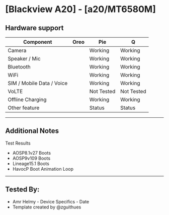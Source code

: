 # [Blackview A20] - [a20/MT6580M]
## Hardware support

| Component                 | Oreo    |      Pie                   |              Q                |
|---------------------------|---------|-------------------|-------------------------------|
| Camera                    |      | Working                    | Working                       |
| Speaker / Mic             |       | Working                    | Working                       |
| Bluetooth                 |       | Working                    | Working                       |
| WiFi                      |       | Working                    | Working                       |
| SIM / Mobile Data / Voice |       | Working                    | Working                       |
| VoLTE                     |       | Not Tested                 | Not Tested                    |
| Offline Charging          |       | Working                    | Working                       |
| Other feature             |       | Status                     | Status                        |
---

## Additional Notes
 Test Results
  *  AOSP8.1v27 Boots
  *  AOSP9v109  Boots
  *  Lineage15.1  Boots
  *  HavocP       Boot Animation Loop
    
 ***
 ## Tested By:
* Amr Helmy - Device Specifics - Date
* Template created by @zguithues